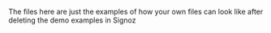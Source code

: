 The files here are just the examples of how your own files can look like after deleting the demo examples in Signoz